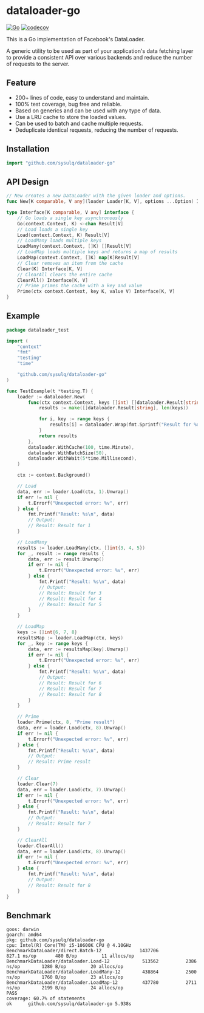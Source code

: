 dataloader-go
===

[![Go](https://github.com/sysulq/dataloader-go/actions/workflows/go.yml/badge.svg)](https://github.com/sysulq/dataloader-go/actions/workflows/go.yml)
[![codecov](https://codecov.io/gh/sysulq/dataloader-go/graph/badge.svg?token=KHQZ38ES45)](https://codecov.io/gh/sysulq/dataloader-go)

This is a Go implementation of Facebook's DataLoader.

A generic utility to be used as part of your application's data fetching layer to provide a consistent API over various backends and reduce the number of requests to the server.

Feature
---

- 200+ lines of code, easy to understand and maintain.
- 100% test coverage, bug free and reliable.
- Based on generics and can be used with any type of data.
- Use a LRU cache to store the loaded values.
- Can be used to batch and cache multiple requests.
- Deduplicate identical requests, reducing the number of requests.

Installation
---

```go
import "github.com/sysulq/dataloader-go"
```

API Design
---

```go
// New creates a new DataLoader with the given loader and options.
func New[K comparable, V any](loader Loader[K, V], options ...Option) Interface[K, V]

type Interface[K comparable, V any] interface {
	// Go loads a single key asynchronously
	Go(context.Context, K) <-chan Result[V]
	// Load loads a single key
	Load(context.Context, K) Result[V]
	// LoadMany loads multiple keys
	LoadMany(context.Context, []K) []Result[V]
	// LoadMap loads multiple keys and returns a map of results
	LoadMap(context.Context, []K) map[K]Result[V]
	// Clear removes an item from the cache
	Clear(K) Interface[K, V]
	// ClearAll clears the entire cache
	ClearAll() Interface[K, V]
	// Prime primes the cache with a key and value
	Prime(ctx context.Context, key K, value V) Interface[K, V]
}
```

Example
---

```go
package dataloader_test

import (
	"context"
	"fmt"
	"testing"
	"time"

	"github.com/sysulq/dataloader-go"
)

func TestExample(t *testing.T) {
	loader := dataloader.New(
		func(ctx context.Context, keys []int) []dataloader.Result[string] {
			results := make([]dataloader.Result[string], len(keys))

			for i, key := range keys {
				results[i] = dataloader.Wrap(fmt.Sprintf("Result for %d", key), nil)
			}
			return results
		},
		dataloader.WithCache(100, time.Minute),
		dataloader.WithBatchSize(50),
		dataloader.WithWait(5*time.Millisecond),
	)

	ctx := context.Background()

	// Load
	data, err := loader.Load(ctx, 1).Unwrap()
	if err != nil {
		t.Errorf("Unexpected error: %v", err)
	} else {
		fmt.Printf("Result: %s\n", data)
		// Output:
		// Result: Result for 1
	}

	// LoadMany
	results := loader.LoadMany(ctx, []int{3, 4, 5})
	for _, result := range results {
		data, err := result.Unwrap()
		if err != nil {
			t.Errorf("Unexpected error: %v", err)
		} else {
			fmt.Printf("Result: %s\n", data)
			// Output:
			// Result: Result for 3
			// Result: Result for 4
			// Result: Result for 5
		}
	}

	// LoadMap
	keys := []int{6, 7, 8}
	resultsMap := loader.LoadMap(ctx, keys)
	for _, key := range keys {
		data, err := resultsMap[key].Unwrap()
		if err != nil {
			t.Errorf("Unexpected error: %v", err)
		} else {
			fmt.Printf("Result: %s\n", data)
			// Output:
			// Result: Result for 6
			// Result: Result for 7
			// Result: Result for 8
		}
	}

	// Prime
	loader.Prime(ctx, 8, "Prime result")
	data, err = loader.Load(ctx, 8).Unwrap()
	if err != nil {
		t.Errorf("Unexpected error: %v", err)
	} else {
		fmt.Printf("Result: %s\n", data)
		// Output:
		// Result: Prime result
	}

	// Clear
	loader.Clear(7)
	data, err = loader.Load(ctx, 7).Unwrap()
	if err != nil {
		t.Errorf("Unexpected error: %v", err)
	} else {
		fmt.Printf("Result: %s\n", data)
		// Output:
		// Result: Result for 7
	}

	// ClearAll
	loader.ClearAll()
	data, err = loader.Load(ctx, 8).Unwrap()
	if err != nil {
		t.Errorf("Unexpected error: %v", err)
	} else {
		fmt.Printf("Result: %s\n", data)
		// Output:
		// Result: Result for 8
	}
}
```


Benchmark
---

```plain
goos: darwin
goarch: amd64
pkg: github.com/sysulq/dataloader-go
cpu: Intel(R) Core(TM) i5-10600K CPU @ 4.10GHz
BenchmarkDataLoader/direct.Batch-12         	 1437706	       827.1 ns/op	     480 B/op	      11 allocs/op
BenchmarkDataLoader/dataloader.Load-12      	  513562	      2386 ns/op	    1280 B/op	      20 allocs/op
BenchmarkDataLoader/dataloader.LoadMany-12  	  438864	      2500 ns/op	    1760 B/op	      23 allocs/op
BenchmarkDataLoader/dataloader.LoadMap-12   	  437780	      2711 ns/op	    2199 B/op	      24 allocs/op
PASS
coverage: 60.7% of statements
ok  	github.com/sysulq/dataloader-go	5.938s
```
